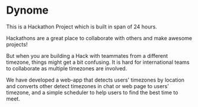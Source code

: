 # Dynome
This is a Hackathon Project which is built in span of 24 hours.

Hackathons are a great place to collaborate with others and make awesome projects!

But when you are building a Hack with teammates from a different timezone, things might get a bit confusing. It is hard for international teams to collaborate as multiple timezones are involved.

We have developed a web-app that detects users' timezones by location and converts other detect timezones in chat or web page to users' timezone, and a simple scheduler to help users to find the best time to meet.